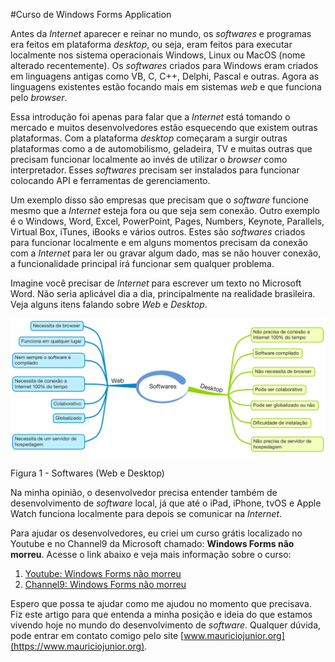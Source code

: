 #Curso de Windows Forms Application

Antes da *Internet* aparecer e reinar no mundo, os *softwares* e programas era feitos em plataforma *desktop*, ou seja, eram feitos para executar localmente nos sistema operacionais Windows, Linux ou MacOS (nome alterado recentemente). Os *softwares* criados para Windows eram criados em linguagens antigas como VB, C, C++, Delphi, Pascal e outras. Agora as linguagens existentes estão focando mais em sistemas *web* e que funciona pelo *browser*.

Essa introdução foi apenas para falar que a *Internet* está tomando o mercado e muitos desenvolvedores estão esquecendo que existem outras plataformas. Com a plataforma *desktop* começaram a surgir outras plataformas como a de automobilismo, geladeira, TV e muitas outras que precisam funcionar localmente ao invés de utilizar o *browser* como interpretador. Esses *softwares* precisam ser instalados para funcionar colocando API e ferramentas de gerenciamento. 

Um exemplo disso são empresas que precisam que o *software* funcione mesmo que a *Internet* esteja fora ou que seja sem conexão. Outro exemplo é o Windows, Word, Excel, PowerPoint, Pages, Numbers, Keynote, Parallels, Virtual Box, iTunes, iBooks e vários outros. Estes são *softwares* criados para funcionar localmente e em alguns momentos precisam da conexão com a *Internet* para ler ou gravar algum dado, mas se não houver conexão, a funcionalidade principal irá funcionar sem qualquer problema. 

Imagine você precisar de *Internet* para escrever um texto no Microsoft Word. Não seria aplicável dia a dia, principalmente na realidade brasileira. Veja alguns itens falando sobre *Web* e *Desktop*.

![Images](images/Softwares.png)

Figura 1 - Softwares (Web e Desktop)

Na minha opinião, o desenvolvedor precisa entender também de desenvolvimento de *software* local, já que até o iPad, iPhone, tvOS e Apple Watch funciona localmente para depois se comunicar na *Internet*. 

Para ajudar os desenvolvedores, eu criei um curso grátis localizado no Youtube e no Channel9 da Microsoft chamado: **Windows Forms não morreu**. Acesse o link abaixo e veja mais informação sobre o curso:

1. [Youtube: Windows Forms não morreu](https://www.youtube.com/playlist?list=PLCOkAJmgh06riK1iWf-E3jHMFziKvACOD)
2. [Channel9: Windows Forms não morreu](https://channel9.msdn.com/Series/Windows-Forms)

Espero que possa te ajudar como me ajudou no momento que precisava. Fiz este artigo para que entenda a minha posição e ideia do que estamos vivendo hoje no mundo do desenvolvimento de *software*. Qualquer dúvida, pode entrar em contato comigo pelo site [www.mauriciojunior.org](https://www.mauriciojunior.org).
